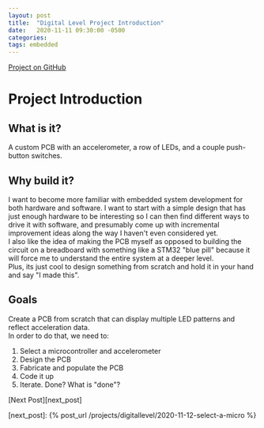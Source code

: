 ```yaml
---
layout: post
title:  "Digital Level Project Introduction"
date:   2020-11-11 09:30:00 -0500
categories: 
tags: embedded
---
```


[Project on GitHub](https://github.com/christopherdean11/DigitalLevel)

# Project Introduction
## What is it?
A custom PCB with an accelerometer, a row of LEDs, and a couple push-button switches. 

## Why build it?
I want to become more familiar with embedded system development for both hardware and software.  I want to start with a simple design that has just enough hardware to be interesting so I can then find different ways to drive it with software, and presumably come up with incremental improvement ideas along the way I haven't even considered yet.  
I also like the idea of making the PCB myself as opposed to building the circuit on a breadboard with something like a STM32 "blue pill" because it will force me to understand the entire system at a deeper level.  
Plus, its just cool to design something from scratch and hold it in your hand and say "I made this". 

## Goals
Create a PCB from scratch that can display multiple LED patterns and reflect acceleration data.  
In order to do that, we need to:
1. Select a microcontroller and accelerometer
1. Design the PCB
1. Fabricate and populate the PCB
1. Code it up
1. Iterate. Done? What is "done"?


[Next Post][next_post]


[next_post]: {% post_url /projects/digitallevel/2020-11-12-select-a-micro %}